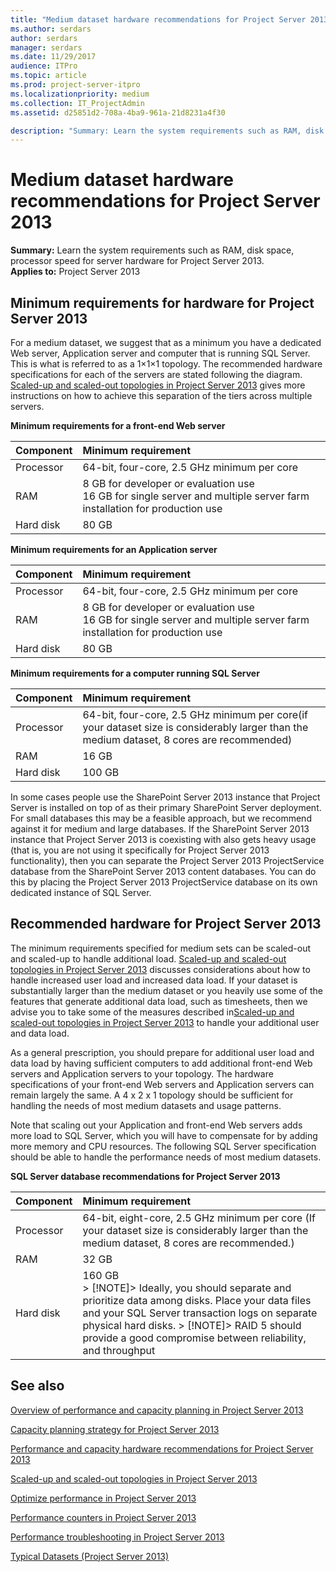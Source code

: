 ```yaml
---
title: "Medium dataset hardware recommendations for Project Server 2013"
ms.author: serdars
author: serdars
manager: serdars
ms.date: 11/29/2017
audience: ITPro
ms.topic: article
ms.prod: project-server-itpro
ms.localizationpriority: medium
ms.collection: IT_ProjectAdmin
ms.assetid: d25851d2-708a-4ba9-961a-21d8231a4f30

description: "Summary: Learn the system requirements such as RAM, disk space, processor speed for server hardware for Project Server 2013."
---
```


# Medium dataset hardware recommendations for Project Server 2013
 
 **Summary:** Learn the system requirements such as RAM, disk space, processor speed for server hardware for Project Server 2013.<br/>
**Applies to:** Project Server 2013
  
## Minimum requirements for hardware for Project Server 2013

For a medium dataset, we suggest that as a minimum you have a dedicated Web server, Application server and computer that is running SQL Server. This is what is referred to as a 1×1×1 topology. The recommended hardware specifications for each of the servers are stated following the diagram. [Scaled-up and scaled-out topologies in Project Server 2013](scaled-up-and-scaled-out-topologies-in-project-server-2013.md) gives more instructions on how to achieve this separation of the tiers across multiple servers.
  
**Minimum requirements for a front-end Web server**

|**Component**|**Minimum requirement**|
|:-----|:-----|
|Processor  <br/> |64-bit, four-core, 2.5 GHz minimum per core  <br/> |
|RAM  <br/> |8 GB for developer or evaluation use  <br/> 16 GB for single server and multiple server farm installation for production use  <br/> |
|Hard disk  <br/> |80 GB  <br/> |
   
**Minimum requirements for an Application server**

|**Component**|**Minimum requirement**|
|:-----|:-----|
|Processor  <br/> |64-bit, four-core, 2.5 GHz minimum per core  <br/> |
|RAM  <br/> |8 GB for developer or evaluation use  <br/> 16 GB for single server and multiple server farm installation for production use  <br/> |
|Hard disk  <br/> |80 GB  <br/> |
   
**Minimum requirements for a computer running SQL Server**

|**Component**|**Minimum requirement**|
|:-----|:-----|
|Processor  <br/> |64-bit, four-core, 2.5 GHz minimum per core(if your dataset size is considerably larger than the medium dataset, 8 cores are recommended)  <br/> |
|RAM  <br/> |16 GB  <br/> |
|Hard disk  <br/> |100 GB  <br/> |
   
In some cases people use the SharePoint Server 2013 instance that Project Server is installed on top of as their primary SharePoint Server deployment. For small databases this may be a feasible approach, but we recommend against it for medium and large databases. If the SharePoint Server 2013 instance that Project Server 2013 is coexisting with also gets heavy usage (that is, you are not using it specifically for Project Server 2013 functionality), then you can separate the Project Server 2013 ProjectService database from the SharePoint Server 2013 content databases. You can do this by placing the Project Server 2013 ProjectService database on its own dedicated instance of SQL Server. 
  
## Recommended hardware for Project Server 2013

The minimum requirements specified for medium sets can be scaled-out and scaled-up to handle additional load. [Scaled-up and scaled-out topologies in Project Server 2013](scaled-up-and-scaled-out-topologies-in-project-server-2013.md) discusses considerations about how to handle increased user load and increased data load. If your dataset is substantially larger than the medium dataset or you heavily use some of the features that generate additional data load, such as timesheets, then we advise you to take some of the measures described in[Scaled-up and scaled-out topologies in Project Server 2013](scaled-up-and-scaled-out-topologies-in-project-server-2013.md) to handle your additional user and data load.
  
As a general prescription, you should prepare for additional user load and data load by having sufficient computers to add additional front-end Web servers and Application servers to your topology. The hardware specifications of your front-end Web servers and Application servers can remain largely the same. A 4 x 2 x 1 topology should be sufficient for handling the needs of most medium datasets and usage patterns. 
  
Note that scaling out your Application and front-end Web servers adds more load to SQL Server, which you will have to compensate for by adding more memory and CPU resources. The following SQL Server specification should be able to handle the performance needs of most medium datasets.
  
**SQL Server database recommendations for Project Server 2013**

|**Component**|**Minimum requirement**|
|:-----|:-----|
|Processor  <br/> |64-bit, eight-core, 2.5 GHz minimum per core (If your dataset size is considerably larger than the medium dataset, 8 cores are recommended.)  <br/> |
|RAM  <br/> |32 GB  <br/> |
|Hard disk  <br/> |160 GB  <br/> > [!NOTE]> Ideally, you should separate and prioritize data among disks. Place your data files and your SQL Server transaction logs on separate physical hard disks.           > [!NOTE]> RAID 5 should provide a good compromise between reliability, and throughput           |
   
## See also

[Overview of performance and capacity planning in Project Server 2013](overview-of-performance-and-capacity-planning-in-project-server-2013.md)
  
[Capacity planning strategy for Project Server 2013](capacity-planning-strategy-for-project-server-2013.md)
  
[Performance and capacity hardware recommendations for Project Server 2013](performance-and-capacity-hardware-recommendations-for-project-server-2013.md)
  
[Scaled-up and scaled-out topologies in Project Server 2013](scaled-up-and-scaled-out-topologies-in-project-server-2013.md)
  
[Optimize performance in Project Server 2013](optimize-performance-in-project-server-2013.md)
  
[Performance counters in Project Server 2013](performance-counters-in-project-server-2013.md)
  
[Performance troubleshooting in Project Server 2013](performance-troubleshooting-in-project-server-2013.md)

[Typical Datasets (Project Server 2013)](./project-server-2013-and-2016.md)